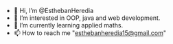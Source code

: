 - 👋 Hi, I’m @EsthebanHeredia
- 👀 I’m interested in OOP, java and web development. 
- 🌱 I’m currently learning applied maths.
- 📫 How to reach me "esthebanheredia15@gmail.com"

<!---
EsthebanHeredia/EsthebanHeredia is a ✨ special ✨ repository because its `README.md` (this file) appears on your GitHub profile.
You can click the Preview link to take a look at your changes.
--->
